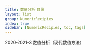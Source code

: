 ```yaml
---
title: 数值分析-目录
layout: list
group: NumericRecipies
index: true
sidebar: [NumericRecipies, toc, tags]
---
```


2020-2021-3 数值分析（现代数值方法）

<!-- more -->